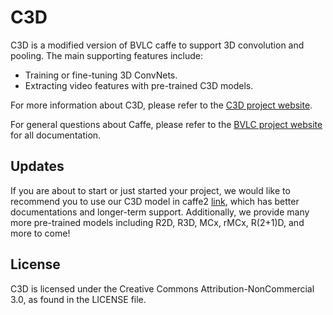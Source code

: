 # C3D

C3D is a modified version of BVLC caffe to support 3D convolution and pooling.
The main supporting features include:<br/>
- Training or fine-tuning 3D ConvNets.<br/>
- Extracting video features with pre-trained C3D models.<br/>

For more information about C3D, please refer to the [C3D project website](http://vlg.cs.dartmouth.edu/c3d).<br/>

For general questions about Caffe, please refer to the [BVLC project website](http://caffe.berkeleyvision.org) for all documentation.


## Updates

If you are about to start or just started your project, we would like to recommend you to use our C3D model in caffe2 [link](https://github.com/facebookresearch/R2Plus1D), which has better documentations and longer-term support. Additionally, we provide many more pre-trained models including R2D, R3D, MCx, rMCx, R(2+1)D, and more to come!


## License
C3D is licensed under the Creative Commons Attribution-NonCommercial 3.0, as found in the LICENSE file.
